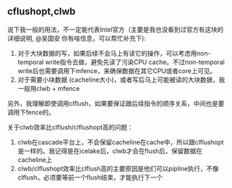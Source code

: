 ## cflushopt,clwb

说下我一般的用法，不一定能代表Intel官方（主要是我也没看到过官方有这块的详细说明, @吴国安 你有啥信息，可以帮忙补充下):

 1. 对于大块数据的写，如果后续不会马上有读它的操作，可以考虑用non-temporal write指令去做，避免先读了污染CPU cache。不过non-temporal write后也需要调用下mfence，来确保数据在其它CPU或者core上可见。
 2. 对于需要小块数据 (cacheline大小)，或者写后马上可能被读的大块数据，我一般用clwb + mfence

另外，我理解即使调用clflush，如果要保证跟后续指令的顺序关系，中间也是要调用下fence的。



关于clwb效率比clflush/clflushopt高的问题：
 1. clwb在cascade平台上，不会保留cacheline在cache中，所以跟clflushopt是一样的。我记得是在icelake后，clwb才会在flush后，保留数据在cacheline上
 2. clwb/clflushopt效率比clflush高的主要原因是他们可以pipline执行，不像clflush，必须要等前一个flush结束，才能执行下一个





